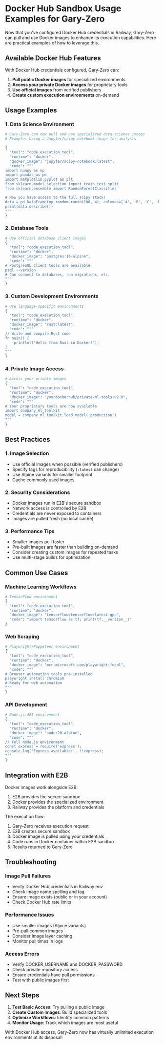 # Docker Hub Sandbox Usage Examples for Gary-Zero

Now that you've configured Docker Hub credentials in Railway, Gary-Zero can pull and use Docker images to enhance its execution capabilities. Here are practical examples of how to leverage this.

## Available Docker Hub Features

With Docker Hub credentials configured, Gary-Zero can:

1. **Pull public Docker images** for specialized environments
2. **Access your private Docker images** for proprietary tools
3. **Use official images** from verified publishers
4. **Create custom execution environments** on-demand

## Usage Examples

### 1. Data Science Environment

```python
# Gary-Zero can now pull and use specialized data science images
# Example: Using a Jupyter/scipy notebook image for analysis

{
  "tool": "code_execution_tool",
  "runtime": "docker",
  "docker_image": "jupyter/scipy-notebook:latest",
  "code": """
import numpy as np
import pandas as pd
import matplotlib.pyplot as plt
from sklearn.model_selection import train_test_split
from sklearn.ensemble import RandomForestClassifier

# Now you have access to the full scipy stack!
data = pd.DataFrame(np.random.randn(100, 4), columns=['A', 'B', 'C', 'D'])
print(data.describe())
"""
}
```

### 2. Database Tools

```python
# Use official database client images
{
  "tool": "code_execution_tool", 
  "runtime": "docker",
  "docker_image": "postgres:16-alpine",
  "code": """
# PostgreSQL client tools are available
psql --version
# Can connect to databases, run migrations, etc.
"""
}
```

### 3. Custom Development Environments

```python
# Use language-specific environments
{
  "tool": "code_execution_tool",
  "runtime": "docker", 
  "docker_image": "rust:latest",
  "code": """
// Write and compile Rust code
fn main() {
    println!("Hello from Rust in Docker!");
}
"""
}
```

### 4. Private Image Access

```python
# Access your private images
{
  "tool": "code_execution_tool",
  "runtime": "docker",
  "docker_image": "yourdockerhub/private-ml-tools:v2.0",
  "code": """
# Your proprietary tools are now available
import company_ml_toolkit
model = company_ml_toolkit.load_model('production')
"""
}
```

## Best Practices

### 1. Image Selection
- Use official images when possible (verified publishers)
- Specify tags for reproducibility (`:latest` can change)
- Use Alpine variants for smaller footprint
- Cache commonly used images

### 2. Security Considerations
- Docker images run in E2B's secure sandbox
- Network access is controlled by E2B
- Credentials are never exposed to containers
- Images are pulled fresh (no local cache)

### 3. Performance Tips
- Smaller images pull faster
- Pre-built images are faster than building on-demand
- Consider creating custom images for repeated tasks
- Use multi-stage builds for optimization

## Common Use Cases

### Machine Learning Workflows
```python
# TensorFlow environment
{
  "tool": "code_execution_tool",
  "runtime": "docker",
  "docker_image": "tensorflow/tensorflow:latest-gpu",
  "code": "import tensorflow as tf; print(tf.__version__)"
}
```

### Web Scraping
```python
# Playwright/Puppeteer environment
{
  "tool": "code_execution_tool",
  "runtime": "docker",
  "docker_image": "mcr.microsoft.com/playwright:focal",
  "code": """
# Browser automation tools pre-installed
playwright install chromium
# Ready for web automation
"""
}
```

### API Development
```python
# Node.js API environment
{
  "tool": "code_execution_tool",
  "runtime": "docker",
  "docker_image": "node:20-alpine",
  "code": """
// Full Node.js environment
const express = require('express');
console.log('Express available:', !!express);
"""
}
```

## Integration with E2B

Docker images work alongside E2B:
1. E2B provides the secure sandbox
2. Docker provides the specialized environment
3. Railway provides the platform and credentials

The execution flow:
1. Gary-Zero receives execution request
2. E2B creates secure sandbox
3. Docker image is pulled using your credentials
4. Code runs in Docker container within E2B sandbox
5. Results returned to Gary-Zero

## Troubleshooting

### Image Pull Failures
- Verify Docker Hub credentials in Railway env
- Check image name spelling and tag
- Ensure image exists (public or in your account)
- Check Docker Hub rate limits

### Performance Issues
- Use smaller images (Alpine variants)
- Pre-pull common images
- Consider image layer caching
- Monitor pull times in logs

### Access Errors
- Verify DOCKER_USERNAME and DOCKER_PASSWORD
- Check private repository access
- Ensure credentials have pull permissions
- Test with public images first

## Next Steps

1. **Test Basic Access**: Try pulling a public image
2. **Create Custom Images**: Build specialized tools
3. **Optimize Workflows**: Identify common patterns
4. **Monitor Usage**: Track which images are most useful

With Docker Hub access, Gary-Zero now has virtually unlimited execution environments at its disposal!
